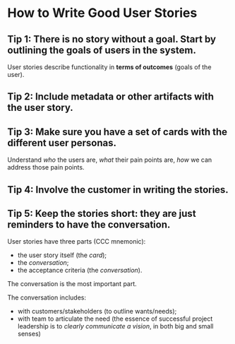 How to Write Good User Stories
==============================

Tip 1: There is no story without a goal. Start by outlining the goals of users in the system.
---------------------------------------------------------------------------------------------

User stories describe functionality in **terms of outcomes** (goals of the user).

Tip 2: Include metadata or other artifacts with the user story.
---------------------------------------------------------------

Tip 3: Make sure you have a set of cards with the different user personas.
--------------------------------------------------------------------------

Understand *who* the users are, *what* their pain points are, *how* we can address those pain points.

Tip 4: Involve the customer in writing the stories.
---------------------------------------------------

Tip 5: Keep the stories short: they are just reminders to have the conversation.
--------------------------------------------------------------------------------

User stories have three parts (CCC mnemonic):

- the user story itself (the *card*);
- the *conversation*;
- the acceptance criteria (the *conversation*).

The conversation is the most important part.

The conversation includes:

- with customers/stakeholders (to outline wants/needs);
- with team to articulate the need (the essence of successful project leadership is to *clearly communicate a vision*, in both big and small senses)

